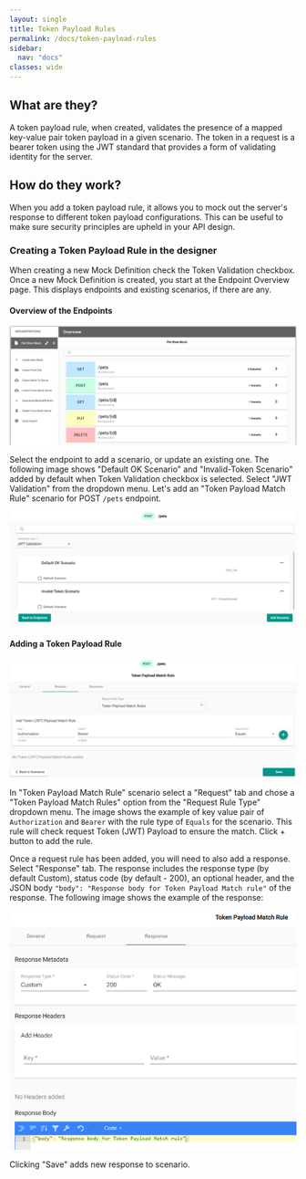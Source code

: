 ```yaml
---
layout: single
title: Token Payload Rules
permalink: /docs/token-payload-rules
sidebar:
  nav: "docs"
classes: wide
---
```


## What are they?

A token payload rule, when created, validates the presence of a mapped key-value pair token payload in a given scenario. The token in a request is a bearer token using the JWT standard that provides a form of validating identity for the server.

## How do they work?

When you add a token payload rule, it allows you to mock out the server's response to different token payload configurations. This can be useful to make sure security principles are upheld in your API design.

### Creating a Token Payload Rule in the designer

When creating a new Mock Definition check the Token Validation checkbox. Once a new Mock Definition is created, you start at the Endpoint Overview page. This displays endpoints and existing scenarios, if there are any.

#### Overview of the Endpoints

![Endpoint Overview](../../../assets/images/orbital-ui/endpoint-overview.png)

Select the endpoint to add a scenario, or update an existing one. The following image shows "Default OK Scenario" and "Invalid-Token Scenario" added by default when Token Validation checkbox is selected. Select "JWT Validation" from the dropdown menu. Let's add an "Token Payload Match Rule" scenario for POST `/pets` endpoint.

![Scenario Overview](../../../assets/images/orbital-ui/scenario-overview-token.png)

#### Adding a Token Payload Rule

![Token Payload Match - Request](../../../assets/images/request-match-rules/adding-token-payload-match-rule.png)

In "Token Payload Match Rule" scenario select a "Request" tab and chose a "Token Payload Match Rules" option from the "Request Rule Type" dropdown menu. The image shows the example of key value pair of `Authorization` and `Bearer` with the rule type of `Equals` for the scenario. This rule will check request Token (JWT) Payload to ensure the match. Click + button to add the rule.

Once a request rule has been added, you will need to also add a response. Select "Response" tab. The response includes
the response type (by default Custom), status code (by default - 200), an optional header, and the JSON body `"body": "Response body for Token Payload Match rule"` of the response. The following image shows the example of the response:

![Token Payload Match - Response](../../../assets/images/request-match-rules/adding-token-payload-match-rule-response.png)

Clicking "Save" adds new response to scenario.
